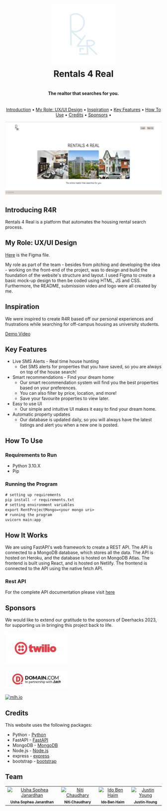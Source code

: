 
<h1 align="center">
  <br>
  <a href="https://r4r.tech/"><img src="assets/logo.PNG" alt="Rentals 4 Real" width="200"></a>
  <br>
  Rentals 4 Real
  <br>
</h1>

<h4 align="center"> <br>The realtor that searches for you. </h4>

<p align="center">
  <br>
  <a href="#introducing-r4r">Introduction</a> •
  <a href="#myrole">My Role: UX/UI Design</a> •
  <a href="#inspiration">Inspiration</a> •
  <a href="#key-features">Key Features</a> •
  <a href="#how-to-use">How To Use</a> •
  <a href="#credits">Credits</a> •
  <a href="#sponsors">Sponsors</a> •
</p>

![screenshot](assets/gif.gif)

## Introducing R4R

Rentals 4 Real is a platform that automates the housing rental search process.

## My Role: UX/UI Design

[Here](https://www.figma.com/file/3iS4q3rLpHEudUNikr02sF/deerhacks---real4real?type=design&node-id=0%3A1&t=XeVKSujHyHpCbL5Q-1) is the Figma file.


My role as part of the team - besides from pitching and developing the idea - working on the front-end of the project, was to design and build the foundation of the website's structure and layout. I used Figma to create a basic mock-up design to then be coded using HTML, JS and CSS. Furthermore, the README, submission video and logo were all created by me.

## Inspiration

We were inspired to create R4R based off our personal experiences and frustrations while searching for off-campus housing as university students. 

[Demo Video](https://youtu.be/XS3K1xTzPAk)

## Key Features

* Live SMS Alerts - Real time house hunting 
  - Get SMS alerts for properties that you have saved, so you are always on top of the house search!
* Smart recommendations - Find your dream home
  - Our smart recommendation system will find you the best properties based on your preferences.
  - You can also filter by price, location, and more!
  - Save your favourite properties to view later.
* Easy to use UI
  - Our simple and intuitive UI makes it easy to find your dream home.
* Automatic property updates
  - Our database is updated daily, so you will always have the latest listings and alert you when a new one is posted.


## How To Use
### Requirements to Run
- Python 3.10.X
- Pip
### Running the Program
```shell
# setting up requirements
pip install -r requirements.txt
# setting environment variables
export RentProjectMongo=<your mongo uri>
# running the program
uvicorn main:app
```

## How It Works

We are using FastAPI's web framework to create a REST API. The API is connected to a MongoDB database, which stores all the data. The API is hosted on Heroku, and the database is hosted on MongoDB Atlas. The frontend is built using React, and is hosted on Netlify. The frontend is connected to the API using the native fetch API.

### Rest API
For the complete API documentation please visit [here](https://r4r.tech/docs)


## Sponsors

We would like to extend our gratitude to the sponsors of Deerhacks 2023, for supporting us in bringing this project back to life.

<a href="https://www.twilio.com/"><img src="assets/twiliologo.png" alt="Twilio" width="200"></a>

<a href="https://www.domain.com/mlh"><img src="assets/domainlogo.png" alt="Domain.Com" width="200"></a>

<a href="https://mlh.io/"><img src="https://mlh.io/assets/logos/mlh-facebook-ae6144c0a3605f15992ee2970616db8d.jpg" alt="mlh.io" width="200"></a>


## Credits

This website uses the following packages:
- Python - [Python](https://www.python.org/)
- FastAPI - [FastAPI](https://fastapi.tiangolo.com/)
- MongoDB - [MongoDB](https://www.mongodb.com/)
- Node.js - [Node.js](https://nodejs.org/en/)
- express - [express](https://expressjs.com/)
- bootstrap - [bootstrap](https://getbootstrap.com/)


## Team

<table>
  <tr>
    <td align="center">
    <a href="https://github.com/usha-sj"><img src="https://github.com/usha-sj.png" width="100px;" alt="Usha Sophea Janardhan"/><br /><sub><b>Usha Sophea Janardhan</b></sub></a><br /></td>
    <td align="center">
    <a href="https://github.com/nitic04"><img src="https://github.com/nitic04.png" width="100px;" alt="Niti Chaudhary"/><br /><sub><b>Niti Chaudhary</b></sub></a><br /></td>
    <td align="center">
    <a href="https://github.com/ggggg"><img src="https://github.com/ggggg.png" width="100px;" alt="Ido Ben Haim"/><br /><sub><b>Ido Ben Haim</b></sub></a><br /></td>
    <td align="center">
    <a href="https://github.com/jman005"><img src="https://github.com/jman005.png" width="100px;" alt="Justin Young"/><br /><sub><b>Justin Young</b></sub></a><br /></td>
  </tr>
</table>
